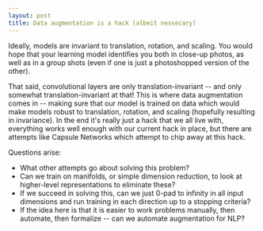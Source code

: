 ```yaml
---
layout: post
title: Data augmentation is a hack (albeit nessecary)
---
```


Ideally, models are invariant to translation, rotation, and scaling. You would hope that your learning model identifies you both in close-up photos, as well as in a group shots (even if one is just a photoshopped version of the other).

That said, convolutional layers are only translation-invariant -- and only somewhat translation-invariant at that! This is where data augmentation comes in -- making sure that our model is trained on data which would make models robust to translation, rotation, and scaling (hopefully resulting in invariance). In the end it's really just a hack that we all live with, everything works well enough with our current hack in place, but there are attempts like Capsule Networks which attempt to chip away at this hack.

Questions arise:
- What other attempts go about solving this problem?
- Can we train on manifolds, or simple dimension reduction, to look at higher-level representations to eliminate these?
- If we succeed in solving this, can we just 0-pad to infinity in all input dimensions and run training in each direction up to a stopping criteria?
- If the idea here is that it is easier to work problems manually, then automate, then formalize -- can we automate augmentation for NLP? 
